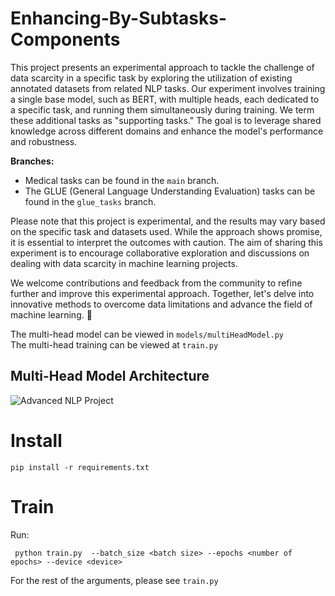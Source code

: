 # Enhancing-By-Subtasks-Components

This project presents an experimental approach to tackle the challenge of data scarcity in a specific task by exploring the utilization of existing annotated datasets from related NLP tasks. Our experiment involves training a single base model, such as BERT, with multiple heads, each dedicated to a specific task, and running them simultaneously during training. We term these additional tasks as "supporting tasks." The goal is to leverage shared knowledge across different domains and enhance the model's performance and robustness.

**Branches:**
- Medical tasks can be found in the `main` branch.
- The GLUE (General Language Understanding Evaluation) tasks can be found in the `glue_tasks` branch.

Please note that this project is experimental, and the results may vary based on the specific task and datasets used. While the approach shows promise, it is essential to interpret the outcomes with caution. The aim of sharing this experiment is to encourage collaborative exploration and discussions on dealing with data scarcity in machine learning projects.

We welcome contributions and feedback from the community to refine further and improve this experimental approach. Together, let's delve into innovative methods to overcome data limitations and advance the field of machine learning. 🌟

The multi-head model can be viewed in ```models/multiHeadModel.py```<br/>  The multi-head training can be viewed at ```train.py```

## Multi-Head Model Architecture 

![Advanced NLP Project](https://github.com/NivAm12/Enhancing-By-Subtasks-Components/assets/68702877/d672ae7a-e7ee-4443-88d7-3b8481e225ad)


# Install
``` pip install -r requirements.txt ```

# Train
Run:

``` python train.py  --batch_size <batch size> --epochs <number of epochs> --device <device>```<br/>

For the rest of the arguments, please see ```train.py```

